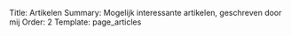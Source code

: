 Title:       Artikelen
Summary:     Mogelijk interessante artikelen, geschreven door mij
Order:       2
Template:    page_articles
